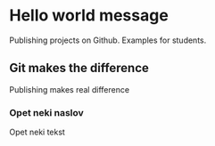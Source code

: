 # Hello world message
Publishing projects on Github. Examples for students.
## Git makes the difference
Publishing makes real difference
### Opet neki naslov
Opet neki tekst
